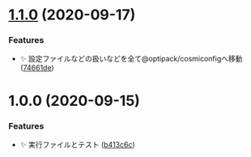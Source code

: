 # [1.1.0](https://github.com/SnO2WMaN-HQ/prettier-plugin-optipack/compare/v1.0.0...v1.1.0) (2020-09-17)


### Features

* :sparkles: 設定ファイルなどの扱いなどを全て@optipack/cosmiconfigへ移動 ([74661de](https://github.com/SnO2WMaN-HQ/prettier-plugin-optipack/commit/74661de3434dbe298cedcfa16d6e8e8e75d93b4e))

# 1.0.0 (2020-09-15)


### Features

* :sparkles: 実行ファイルとテスト ([b413c6c](https://github.com/SnO2WMaN-HQ/prettier-plugin-optipack/commit/b413c6c37b4b165ccda3ac095f7663f6c672c56d))
